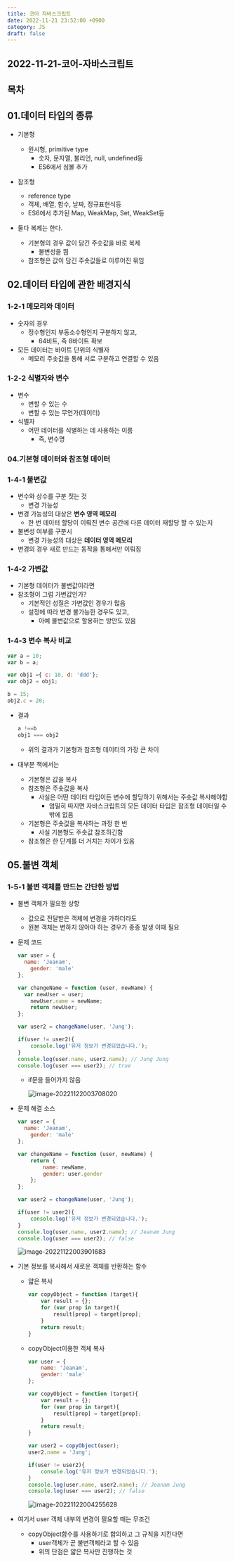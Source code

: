```yaml
---
title: 코어 자바스크립트
date: 2022-11-21 23:52:00 +0900
category: JS
draft: false
---
```


## 2022-11-21-코어-자바스크립트

## 목차

## 01.데이터 타입의 종류

- 기본형
  - 원시형, primitive type
    - 숫자, 문자열, 불리언, null, undefined등
    - ES6에서 심볼 추가
- 참조형
  - reference type
  - 객체, 배열, 함수, 날짜, 정규표현식등
  - ES6에서 추가된 Map, WeakMap, Set, WeakSet등

- 둘다 복제는 한다.
  - 기본형의 경우 값이 담긴 주솟값을 바로 복제
    - 불변성을 띔
  - 참조형은 값이 담긴 주솟값들로  이루어진 묶임

## 02.데이터 타입에 관한 배경지식

### 1-2-1 메모리와 데이터

- 숫자의 경우 
  - 정수형인지 부동소수형인지 구분하지 않고,
    - 64비트, 즉 8바이트 확보
- 모든 데이터는 바이트 단위의 식별자
  - 메모리 주솟값을 통해 서로 구분하고 연결할 수 있음

### 1-2-2 식별자와 변수

- 변수
  - 변할 수 있는 수
  - 변할 수 있는 무언가(데이터)
- 식별자
  - 어떤 데이터를 식별하는 데 사용하는 이름
    - 즉, 변수명

### 04.기본형 데이터와 참조형 데이터

### 1-4-1 불변값

- 변수와 상수를 구분 짓는 것
  - 변경 가능성
- 변경 가능성의 대상은 **변수 영역 메모리**
  - 한 번 데이터 할당이 이뤄진 변수 공간에 다른 데이터 재할당 할 수 있는지
- 불변성 여부를 구분시
  - 변경 가능성의 대상은 **데이터 영역 메모리**
- 변경의 경우 새로 만드는 동작을 통해서만 이뤄짐

### 1-4-2 가변값

- 기본형 데이터가 불변값이라면
- 참조형이 그럼 가변값인가?
  - 기본적인 성질은 가변값인 경우가 많음
  - 설정에 따라 변경 불가능한 경우도 있고,
    - 아예 불변값으로 할용하는 방안도 있음

### 1-4-3 변수 복사 비교

```js
var a = 10;
var b = a;

var obj1 ={ c: 10, d: 'ddd'};
var obj2 = obj1;

b = 15;
obj2.c = 20;
```

- 결과

  ```js
  a !==b
  obj1 === obj2
  ```

  - 위의 결과가 기본형과 참조형 데이터의 가장 큰 차이

- 대부분 책에서는

  - 기본형은 값을 복사
  - 참조형은 주솟값을 복사
    - 사실은 어떤 데이터 타입이든 변수에 할당하기 위해서는 주솟값 복사해야함
      - 엄밀히 따지면 자바스크립트의 모든 데이터 타입은 참조형 데이터일 수 밖에 없음
  - 기본형은 주솟값을 복사하는 과정 한 번
    - 사실 기본형도 주솟값 참조하긴함
  - 참조형은 한 단계를 더 거치는 차이가 있음

## 05.불변 객체

### 1-5-1 불변 객체를 만드는 간단한 방법

- 불변 객체가 필요한 상항
  - 값으로 전달받은 객체에 변경을 가하더라도
  - 원본 객체는 변하지 않아야 하는 경우가 종종 발생 이때 필요

- 문제 코드

  ```js
  var user = {
  	name: 'Jeanam',
      gender: 'male'
  };
  
  var changeName = function (user, newName) {
  	var newUser = user;
      newUser.name = newName;
      return newUser;
  };
  
  var user2 = changeName(user, 'Jung');
  
  if(user != user2){
      console.log('유저 정보가 변경되었습니다.');
  }
  console.log(user.name, user2.name); // Jung Jung
  console.log(user === user2); // true
  ```

  - if문을 들어가지 않음

    ![image-20221122003708020](../../assets/img/post/2022-11-21-코어-자바스크립트/image-20221122003708020.png)

- 문제 해결 소스

  ```js
  var user = {
  	name: 'Jeanam',
      gender: 'male'
  };
  
  var changeName = function (user, newName) {
      return {
          name: newName,
          gender: user.gender
      };
  };
  
  var user2 = changeName(user, 'Jung');
  
  if(user != user2){
      console.log('유저 정보가 변경되었습니다.');
  }
  console.log(user.name, user2.name); // Jeanam Jung
  console.log(user === user2); // false
  ```

  ![image-20221122003901683](../../assets/img/post/2022-11-21-코어-자바스크립트/image-20221122003901683.png)

- 기본 정보를 복사해서 새로운 객체를 반환하는 함수

  - 얇은 복사

    ```js
    var copyObject = function (target){
        var result = {};
        for (var prop in target){
    		result[prop] = target[prop];
        }
        return result;
    }
    ```

  - copyObject이용한 객체 복사

    ```js
    var user = {
    	name: 'Jeanam',
        gender: 'male'
    };
    
    var copyObject = function (target){
        var result = {};
        for (var prop in target){
    		result[prop] = target[prop];
        }
        return result;
    }
    
    var user2 = copyObject(user);
    user2.name = 'Jung';
    
    if(user != user2){
        console.log('유저 정보가 변경되었습니다.');
    }
    console.log(user.name, user2.name); // Jeanam Jung
    console.log(user === user2); // false
    ```

    ![image-20221122004255628](../../assets/img/post/2022-11-21-코어-자바스크립트/image-20221122004255628.png)

- 여기서 user 객체 내부의 변경이 필요할 때는 무조건 

  - copyObject함수를 사용하기로 합의하고 그 규칙을 지킨다면
    - user객체가 곧 불변객체라고 할 수 있음
    - 위의 단점은 얇은 복사만 진행하는 것